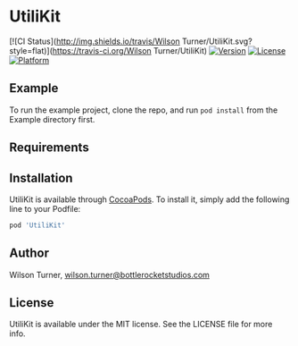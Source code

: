 # UtiliKit

[![CI Status](http://img.shields.io/travis/Wilson Turner/UtiliKit.svg?style=flat)](https://travis-ci.org/Wilson Turner/UtiliKit)
[![Version](https://img.shields.io/cocoapods/v/UtiliKit.svg?style=flat)](http://cocoapods.org/pods/UtiliKit)
[![License](https://img.shields.io/cocoapods/l/UtiliKit.svg?style=flat)](http://cocoapods.org/pods/UtiliKit)
[![Platform](https://img.shields.io/cocoapods/p/UtiliKit.svg?style=flat)](http://cocoapods.org/pods/UtiliKit)

## Example

To run the example project, clone the repo, and run `pod install` from the Example directory first.

## Requirements

## Installation

UtiliKit is available through [CocoaPods](http://cocoapods.org). To install
it, simply add the following line to your Podfile:

```ruby
pod 'UtiliKit'
```

## Author

Wilson Turner, wilson.turner@bottlerocketstudios.com

## License

UtiliKit is available under the MIT license. See the LICENSE file for more info.
